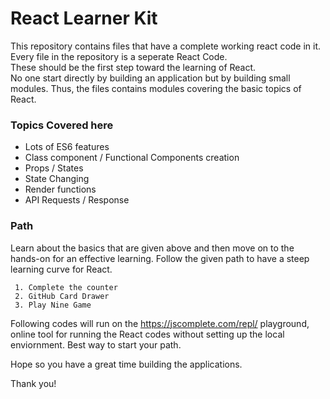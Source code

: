 # React Learner Kit

This repository contains files that have a complete working react code in it.  
Every file in the repository is a seperate React Code.   
These should be the first step toward the learning of React.   
No one start directly by building an application but by building small modules. Thus, the files contains modules covering the basic topics of React.   

### Topics Covered here 
- Lots of ES6 features 
- Class component / Functional Components creation 
- Props / States
- State Changing 
- Render functions
- API Requests / Response 

### Path

Learn about the basics that are given above and then move on to the hands-on for an effective learning.
Follow the given path to have a steep learning curve for React.
  ```
   1. Complete the counter
   2. GitHub Card Drawer
   3. Play Nine Game
  ```

Following codes will run on the https://jscomplete.com/repl/ playground, online tool for running the React codes without setting up the local enviornment. Best way to start your path.


Hope so you have a great time building the applications.

Thank you!


